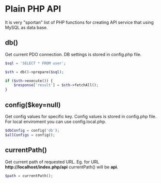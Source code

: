 # Plain PHP API

It is very "sportan" list of PHP functions for creating API service that using MySQL as data base.

## db()

Get current PDO connection. DB settings is stored in config.php file.

````php
$sql = 'SELECT * FROM user';

$sth = db()->prepare($sql);

if ($sth->execute()) {
	$response['result'] = $sth->fetchAll();
}
````

## config($key=null)

Get config values for specific key. Config values is stored in config.php file. For local enviroment you can use config.local.php.

````php
$dbConfig = config('db');
$allConfigs = config();
````

## currentPath()

Get current path of requested URL. Eg. for URL **http://localhost/index.php/api** currentPath() will be **api**.

````php
$path = currentPath();
````
